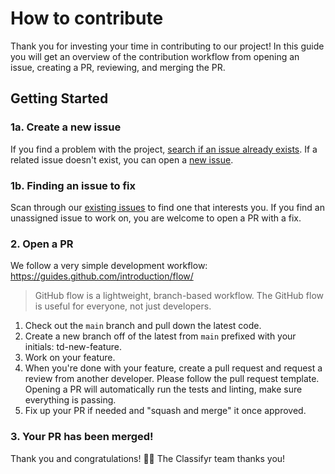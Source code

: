 # How to contribute

Thank you for investing your time in contributing to our project! In this guide you will get an overview of the contribution workflow from opening an issue, creating a PR, reviewing, and merging the PR.

## Getting Started

### 1a. Create a new issue

If you find a problem with the project, [search if an issue already exists](https://github.com/codeforamerica/classifyr/issues). If a related issue doesn't exist, you can open a [new issue](https://github.com/codeforamerica/classifyr/issues/new).

### 1b. Finding an issue to fix

Scan through our [existing issues](https://github.com/codeforamerica/classifyr/issues) to find one that interests you. If you find an unassigned issue to work on, you are welcome to open a PR with a fix.

### 2. Open a PR

We follow a very simple development workflow: https://guides.github.com/introduction/flow/

> GitHub flow is a lightweight, branch-based workflow. The GitHub flow is useful for everyone, not just developers.

1. Check out the `main` branch and pull down the latest code.
2. Create a new branch off of the latest from `main` prefixed with your initials: td-new-feature.
3. Work on your feature.
4. When you're done with your feature, create a pull request and request a review from another developer. Please follow the pull request template. Opening a PR will automatically run the tests and linting, make sure everything is passing.
5. Fix up your PR if needed and "squash and merge" it once approved.

### 3. Your PR has been merged!

Thank you and congratulations! 🎉🎉 The Classifyr team thanks you!
